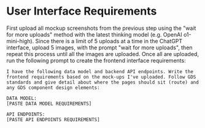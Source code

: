 # User Interface Requirements

First upload all mockup screenshots from the previous step using the "wait for more uploads" method with the latest thinking model (e.g. OpenAI o1-mini-high). Since there is a limit of 5 uploads at a time in the ChatGPT interface, upload 5 images, with the prompt "wait for more uploads", then repeat this process until all the images are uploaded. Once all are uploaded, run the following prompt to create the frontend interface requirements:

```
I have the following data model and backend API endpoints. Write the frontend requirements based on the mock-ups I've uploaded. Follow GDS standards and give detail about where the pages should sit (route) and any GDS component design elements:

DATA MODEL:
[PASTE DATA MODEL REQUIREMENTS]

API ENDPOINTS:
[PASTE API ENDPOINTS REQUIREMENTS]
```
